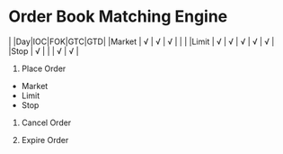 # Order Book Matching Engine

|       |Day|IOC|FOK|GTC|GTD|
|Market | √ | √ | √ |   |   |
|Limit  | √ | √ | √ | √ | √ |
|Stop   | √ |   |   | √ | √ |

1. Place Order
  - Market
  - Limit
  - Stop
1. Cancel Order

1. Expire Order
